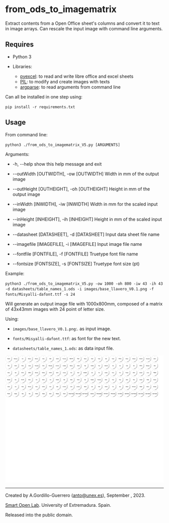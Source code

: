 # from_ods_to_imagematrix

Extract contents from a Open Office sheet's columns and convert it to text in image arrays.
Can rescale the input image with command line arguments. 

## Requires

- Python 3

- Libraries:
  - [pyexcel](http://docs.pyexcel.org/en/latest/): to read and write libre office and excel sheets
  - [PIL](https://pypi.org/project/Pillow/): to modify and create images with texts
  - [argparse](https://docs.python.org/3/library/argparse.html): to read arguments from command line

Can all be installed in one step using:

`pip install -r requirements.txt`

## Usage

From command line:

`python3 ./from_ods_to_imagematrix_V5.py [ARGUMENTS]`

Arguments:

-  -h, --help            show this help message and exit

- --outWidth [OUTWIDTH], -ow [OUTWIDTH]
                        Width in mm of the output image

- --outHeight [OUTHEIGHT], -oh [OUTHEIGHT]
                        Height in mm of the output image

- --inWidth [INWIDTH], -iw [INWIDTH]
                        Width in mm for the scaled input image

- --inHeight [INHEIGHT], -ih [INHEIGHT]
                        Height in mm of the scaled input image

- --datasheet [DATASHEET], -d [DATASHEET]
                        Input data sheet file name

- --imagefile [IMAGEFILE], -i [IMAGEFILE]
                        Input image file name

- --fontfile [FONTFILE], -f [FONTFILE]
                        Truetype font file name

- --fontsize [FONTSIZE], -s [FONTSIZE]
                        Truetype font size (pt)

Example:

`python3 ./from_ods_to_imagematrix_V5.py -ow 1000 -oh 800 -iw 43 -ih 43 -d datasheets/table_names_1.ods -i images/base_llavero_V0.1.png -f  fonts/Misyalli-dafont.ttf -s 24`

Will generate an output image file with 1000x800mm, composed of a matrix of 43x43mm images with 24 point of letter size.

Using:

- `images/base_llavero_V0.1.png`:. as input image.

- `fonts/Misyalli-dafont.ttf`: as font for the new text.

- `datasheets/table_names_1.ods`: as data input file.

<p align="center">
<img width="800" src="https://github.com/AGordiGuerrero/from_ods_to_imagematrix/blob/master/labelarray_ouput.jpg">
</p>

----------------

Created by A.Gordillo-Guerrero (anto@unex.es), September , 2023.

[Smart Open Lab](www.smartopenlab.com). University of Extremadura. Spain.

Released into the public domain.
